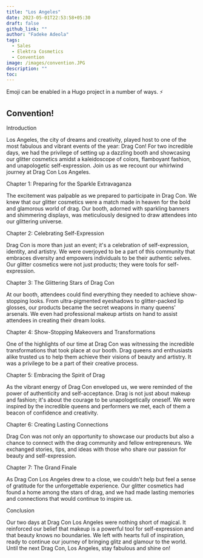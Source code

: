 ```yaml
---
title: "Los Angeles"
date: 2023-05-01T22:53:58+05:30
draft: false
github_link: ""
author: "Fadeke Adeola"
tags:
  - Sales
  - Elektra Cosmetics
  - Convention
image: /images/convention.JPG
description: ""
toc: 
---
```


Emoji can be enabled in a Hugo project in a number of ways. :zap:

## Convention!
Introduction

Los Angeles, the city of dreams and creativity, played host to one of the most fabulous and vibrant events of the year: Drag Con! For two incredible days, we had the privilege of setting up a dazzling booth and showcasing our glitter cosmetics amidst a kaleidoscope of colors, flamboyant fashion, and unapologetic self-expression. Join us as we recount our whirlwind journey at Drag Con Los Angeles.

Chapter 1: Preparing for the Sparkle Extravaganza

The excitement was palpable as we prepared to participate in Drag Con. We knew that our glitter cosmetics were a match made in heaven for the bold and glamorous world of drag. Our booth, adorned with sparkling banners and shimmering displays, was meticulously designed to draw attendees into our glittering universe.

Chapter 2: Celebrating Self-Expression

Drag Con is more than just an event; it's a celebration of self-expression, identity, and artistry. We were overjoyed to be a part of this community that embraces diversity and empowers individuals to be their authentic selves. Our glitter cosmetics were not just products; they were tools for self-expression.

Chapter 3: The Glittering Stars of Drag Con

At our booth, attendees could find everything they needed to achieve show-stopping looks. From ultra-pigmented eyeshadows to glitter-packed lip glosses, our products became the secret weapons in many queens' arsenals. We even had professional makeup artists on hand to assist attendees in creating their dream looks.

Chapter 4: Show-Stopping Makeovers and Transformations

One of the highlights of our time at Drag Con was witnessing the incredible transformations that took place at our booth. Drag queens and enthusiasts alike trusted us to help them achieve their visions of beauty and artistry. It was a privilege to be a part of their creative process.

Chapter 5: Embracing the Spirit of Drag

As the vibrant energy of Drag Con enveloped us, we were reminded of the power of authenticity and self-acceptance. Drag is not just about makeup and fashion; it's about the courage to be unapologetically oneself. We were inspired by the incredible queens and performers we met, each of them a beacon of confidence and creativity.

Chapter 6: Creating Lasting Connections

Drag Con was not only an opportunity to showcase our products but also a chance to connect with the drag community and fellow entrepreneurs. We exchanged stories, tips, and ideas with those who share our passion for beauty and self-expression.

Chapter 7: The Grand Finale

As Drag Con Los Angeles drew to a close, we couldn't help but feel a sense of gratitude for the unforgettable experience. Our glitter cosmetics had found a home among the stars of drag, and we had made lasting memories and connections that would continue to inspire us.

Conclusion

Our two days at Drag Con Los Angeles were nothing short of magical. It reinforced our belief that makeup is a powerful tool for self-expression and that beauty knows no boundaries. We left with hearts full of inspiration, ready to continue our journey of bringing glitz and glamour to the world. Until the next Drag Con, Los Angeles, stay fabulous and shine on!
